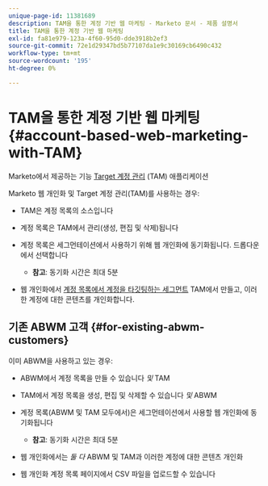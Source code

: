 ```yaml
---
unique-page-id: 11381689
description: TAM을 통한 계정 기반 웹 마케팅 - Marketo 문서 - 제품 설명서
title: TAM을 통한 계정 기반 웹 마케팅
exl-id: fa81e979-123a-4f60-95d0-dde3918b2ef3
source-git-commit: 72e1d29347bd5b77107da1e9c30169cb6490c432
workflow-type: tm+mt
source-wordcount: '195'
ht-degree: 0%

---
```


# TAM을 통한 계정 기반 웹 마케팅 {#account-based-web-marketing-with-TAM}

Marketo에서 제공하는 기능 [Target 계정 관리](/help/marketo/product-docs/target-account-management/setup-tam/target-account-management-overview.md) (TAM) 애플리케이션

Marketo 웹 개인화 및 Target 계정 관리(TAM)를 사용하는 경우:

* TAM은 계정 목록의 소스입니다
* 계정 목록은 TAM에서 관리(생성, 편집 및 삭제)됩니다
* 계정 목록은 세그먼테이션에서 사용하기 위해 웹 개인화에 동기화됩니다. 드롭다운에서 선택합니다

   * **참고**: 동기화 시간은 최대 5분

* 웹 개인화에서 [계정 목록에서 계정을 타깃팅하는 세그먼트](/help/marketo/product-docs/web-personalization/account-based-web-marketing/create-a-new-account-list.md) TAM에서 만들고, 이러한 계정에 대한 콘텐츠를 개인화합니다.

## 기존 ABWM 고객 {#for-existing-abwm-customers}

이미 ABWM을 사용하고 있는 경우:

* ABWM에서 계정 목록을 만들 수 있습니다 _및_ TAM
* TAM에서 계정 목록을 생성, 편집 및 삭제할 수 있습니다 _및_ ABWM
* 계정 목록(ABWM 및 TAM 모두에서)은 세그먼테이션에서 사용할 웹 개인화에 동기화됩니다

   * **참고**: 동기화 시간은 최대 5분

* 웹 개인화에서는 _둘 다_ ABWM 및 TAM과 이러한 계정에 대한 콘텐츠 개인화
* 웹 개인화 계정 목록 페이지에서 CSV 파일을 업로드할 수 있습니다
